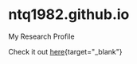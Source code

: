 # ntq1982.github.io
My Research Profile

Check it out [here](https://ntq1982.github.io "Go to My Research Profile"){target="_blank"}

